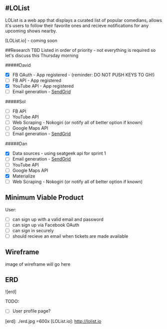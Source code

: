 #LOList 
---
LOList is a web app that displays a curated list of popular comedians, allows it's users to follow their favorite ones and recieve notifications for any upcoming shows nearby.

[LOList.io] - coming soon

##Research TBD
Listed in order of priority - not everything is required so let's discuss this Thursday morning 

#####David
- [x] FB OAuth - App registered - (reminder: DO NOT PUSH KEYS TO GH!)
- [ ] FB API - App registered
- [x] YouTube API - App registered
- [ ] Email generation - [SendGrid](https://sendgrid.com/) 

#####Sol
- [ ] FB API
- [ ] YouTube API
- [ ] Web Scraping - Nokogiri (or notify all of better option if known)
- [ ] Google Maps API
- [ ] Email generation - [SendGrid](https://sendgrid.com/) 

#####Dan
- [x] Data sources - using seatgeek api for sprint 1
- [ ] Email generation - [SendGrid](https://sendgrid.com/) 
- [ ] YouTube API 
- [ ] Google Maps API
- [x] Materialize
- [ ] Web Scraping - Nokogiri (or notify all of better option if known)

## Minimum Viable Product


User:
<!-- Markdown checklist to keep track of progress -->
- [ ] can sign up with a valid email and password
- [ ] can sign up via Facebook OAuth
- [ ] can sign in securely
- [ ] should recieve an email when tickets are made available

## Wireframe
image of wireframe will go here

## ERD
<!-- ![image of Erd] -->
![erd]

<!-- future to do items -->
TODO:
- [ ] User profile page?



[erd]: ./erd.jpg =600x
[LOList.io]: http://lolist.io
